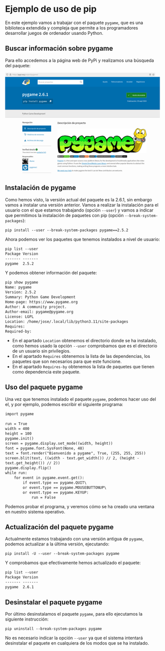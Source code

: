 # Ejemplo de uso de pip

En este ejemplo vamos a trabajar con el paquete `pygame`, que es una biblioteca extendida y compleja que permite a los programadores desarrollar juegos de ordenador usando Python.

## Buscar información sobre pygame

Para ello accedemos a la página web de PyPi y realizamos una búsqueda del paquete:

![pygame](img/pygame.png)

## Instalación de pygame

Como hemos visto, la versión actual del paquete es la 2.6.1, sin embargo vamos a instalar una versión anterior. Vamos a realizar la instalación para el usuario con el que estamos trabajando (opción `--user`) y vamos a indicar que permitimos la instalación de paquetes con pip (opción `--break-system-packages`):

```
pip install --user --break-system-packages pygame==2.5.2
```

Ahora podemos ver los paquetes que tenemos instalados a nivel de usuario:

```
pip list --user
Package Version
------- -------
pygame  2.5.2
```

Y podemos obtener información del paquete:
```
pip show pygame
Name: pygame
Version: 2.5.2
Summary: Python Game Development
Home-page: https://www.pygame.org
Author: A community project.
Author-email: pygame@pygame.org
License: LGPL
Location: /home/jose/.local/lib/python3.11/site-packages
Requires: 
Required-by: 
```

* En el apartado `Location` obtenemos el directorio donde se ha instalado, como hemos usado la opción `--user` comprobamos que es el directorio de un usuario sin privilegios.
* En el apartado `Requires` obtenemos la lista de las dependencias, los paquetes que son necesarios para que este funcione.
* En el apartado `Requires-by` obtenemos la lista de paquetes que tienen como dependencia este paquete.

## Uso del paquete pygame

Una vez que tenemos instalado el paquete `pygame`, podemos hacer uso del el, y por ejemplo, podemos escribir el siguiente programa:

```
import pygame

run = True
width = 400
height = 100
pygame.init()
screen = pygame.display.set_mode((width, height))
font = pygame.font.SysFont(None, 48)
text = font.render("Bienvenido a pygame", True, (255, 255, 255))
screen.blit(text, ((width - text.get_width()) // 2, (height - text.get_height()) // 2))
pygame.display.flip()
while run:
    for event in pygame.event.get():
        if event.type == pygame.QUIT\
        or event.type == pygame.MOUSEBUTTONUP\
        or event.type == pygame.KEYUP:
            run = False
```

Podemos probar el programa, y veremos cómo se ha creado una ventana en nuestro sistema operativo.

## Actualización del paquete pygame

Actualmente estamos trabajando con una versión antigua de `pygame`, podemos actualizar a la última versión, ejecutando:

```
pip install -U --user --break-system-packages pygame
```

Y comprobamos que efectivamente hemos actualizado el paquete:

```
pip list --user
Package Version
------- -------
pygame  2.6.1
```

## Desinstalar el paquete pygame

Por último desinstalamos el paquete `pygame`, para ello ejecutamos la siguiente instrucción:

```
pip uninstall --break-system-packages pygame 
```

No es necesario indicar la opción `--user` ya que el sistema intentará desinstalar el paquete en cualquiera de los modos que se ha instalado.

